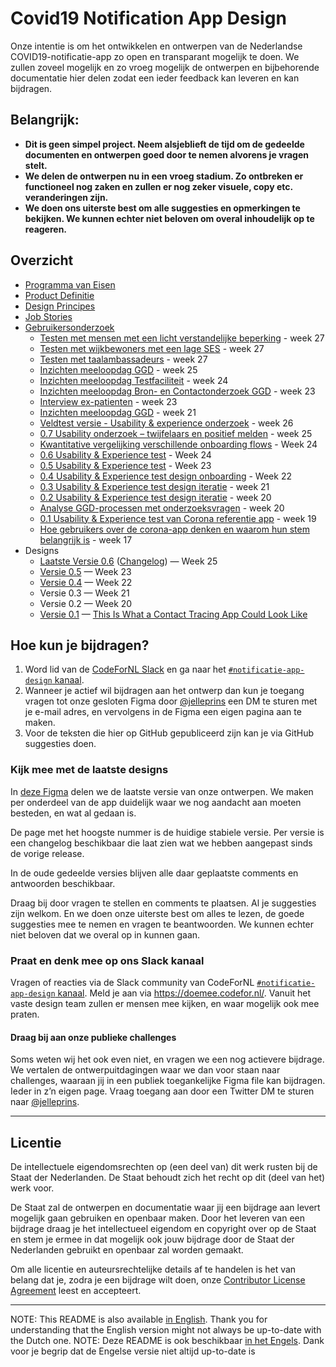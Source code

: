 # Covid19 Notification App Design

Onze intentie is om het ontwikkelen en ontwerpen van de Nederlandse COVID19-notificatie-app zo open en transparant mogelijk te doen. We zullen zoveel mogelijk en zo vroeg mogelijk de ontwerpen en bijbehorende documentatie hier delen zodat een ieder feedback kan leveren en kan bijdragen.

## Belangrijk:
* **Dit is geen simpel project. Neem alsjeblieft de tijd om de gedeelde documenten en ontwerpen goed door te nemen alvorens je vragen stelt.**
* **We delen de ontwerpen nu in een vroeg stadium. Zo ontbreken er functioneel nog zaken en zullen er nog zeker visuele, copy etc. veranderingen zijn.**
* **We doen ons uiterste best om alle suggesties en opmerkingen te bekijken. We kunnen echter niet beloven om overal inhoudelijk op te reageren.**

## Overzicht
* [Programma van Eisen](https://www.rijksoverheid.nl/onderwerpen/coronavirus-app/documenten/publicaties/2020/05/19/programma-van-eisen)
* [Product Definitie](https://github.com/minvws/nl-covid19-notification-app-design/blob/master/product-definitie.md)
* [Design Principes](https://github.com/minvws/nl-covid19-notification-app-design/blob/master/design-principes.md)
* [Job Stories](https://github.com/minvws/nl-covid19-notification-app-design/blob/master/job-stories.md)
* [Gebruikersonderzoek](https://github.com/minvws/nl-covid19-notification-app-design/blob/master/gebruikersonderzoek.md)
  * [Testen met mensen met een licht verstandelijke beperking](https://corona.sticktailapp.com/study-share/tNTEz0LhQAxe/testen-met-mensen-met-een-licht-verstandelijke-beperking-683/) - week 27
  * [Testen met wijkbewoners met een lage SES](http://corona.sticktailapp.com/study-share/EvM0wDONKqem/app-testen-met-wijkbewoners-met-een-laag-sociaal-economische-status-679/) - week 27
  * [Testen met taalambassadeurs](https://corona.sticktailapp.com/study-share/wChGqrj8vYf4/in-gesprek-met-taalambassadeurs-559/) - week 27
  * [Inzichten meeloopdag GGD](http://corona.sticktailapp.com/study-share/r5XRgcAehLpB/meeloopdag-ggd-330/) - week 25
  * [Inzichten meeloopdag Testfaciliteit](http://corona.sticktailapp.com/study-share/F29AF8mGiOUF/meelopen-in-testfaciliteit-644/) - week 24
  * [Inzichten meeloopdag Bron- en Contactonderzoek GGD](http://corona.sticktailapp.com/study-share/tHbLG3OXvq3H/meeloopdag-ggd-bron-en-contactonderzoek-804/) - week 23
  * [Interview ex-patienten](http://corona.sticktailapp.com/study-share/v6vryvdVID83/interviews-ex-patienten-513/) - week 23
  * [Inzichten meeloopdag GGD](http://corona.sticktailapp.com/study-share/AeHf5ulXRQL4/meeloopdag-ggd-fryslan-324/) - week 21
  * [Veldtest versie - Usability & experience onderzoek](http://corona.sticktailapp.com/study-share/2P67KThIQZeB/veldtest-versie-usability-experience-onderzoek-210/) - week 26
  * [0.7 Usability onderzoek – twijfelaars en positief melden](http://corona.sticktailapp.com/study-share/r8Rc4KJ6Lsw9/07-usability-onderzoek-twijfelaars-en-positief-melden-506/) - week 25
  * [Kwantitative vergelijking verschillende onboarding flows](http://corona.sticktailapp.com/study-share/HWEDadBMRIIP/kwantitatieve-vergelijking-van-variaties-op-onboarding-245/) - Week 24
  * [0.6 Usability & Experience test](http://corona.sticktailapp.com/study-share/7xoRpYAcfqrs/06-usability-experience-onderzoek-338/) - Week 24
  * [0.5 Usability & Experience test](http://corona.sticktailapp.com/study-share/EOLxHj4vcDDv/054-usability-experience-onderzoek-178/) - Week 23
  * [0.4 Usability & Experience test design onboarding](http://corona.sticktailapp.com/study-share/IuQFjGjzAvVC/04-unmoderated-onboarding-onderzoek-413/) - Week 22
  * [0.3 Usability & Experience test design iteratie](http://corona.sticktailapp.com/study-share/JphqssUlt6dM/usability-onderzoek-iteratie-2-469/) - week 21
  * [0.2 Usability & Experience test design iteratie](http://corona.sticktailapp.com/study-share/7HS72WW8JQhO/design-iteratie-test-door-ux-team-921/) - week 20
  * [Analyse GGD-processen met onderzoeksvragen](https://miro.com/app/board/o9J_ks176Fk=/) - week 20
  * [0.1 Usability & Experience test van Corona referentie app](https://corona.sticktailapp.com/study-share/VJBHjC35hae9/usability-experience-test-van-corona-referentie-app-972/) - week 19
  * [Hoe gebruikers over de corona-app denken en waarom hun stem belangrijk is](http://corona.sticktailapp.com/study-share/vvvH2cNcFQTC/verkennend-onderzoek-corona-apps-735/) - week 17
* Designs
  * [Laatste Versie 0.6](https://www.figma.com/file/EJ4aJwKnemkxysCZ6aAzFv/Covid-19-notificatie-app-(Read-only)) ([Changelog](https://github.com/minvws/nl-covid19-notification-app-design/blob/master/CHANGELOG.md)) — Week 25
  * [Versie 0.5](https://www.figma.com/file/EJ4aJwKnemkxysCZ6aAzFv/Covid-19-notificatie-app-(Read-only)) — Week 23
  * [Versie 0.4](https://www.figma.com/file/EJ4aJwKnemkxysCZ6aAzFv/Covid-19-notificatie-app-(Read-only)) — Week 22
  * Versie 0.3 — Week 21
  * Versie 0.2 — Week 20
  * [Versie 0.1](https://www.figma.com/file/wmShfQYISsfW9rle8plc5n/Contact-tracing---Public?node-id=1%3A18851) — [This Is What a Contact Tracing App Could Look Like](https://onezero.medium.com/openui-a6b9c3d741de)


## Hoe kun je bijdragen?

1. Word lid van de [CodeForNL Slack](https://doemee.codefor.nl/) en ga naar het [`#notificatie-app-design` kanaal](https://codefornl.slack.com/messages/notificatie-app-design). 
2. Wanneer je actief wil bijdragen aan het ontwerp dan kun je toegang vragen tot onze gesloten Figma door [@jelleprins](https://www.twitter.com/jelleprins) een DM te sturen met je e-mail adres, en vervolgens in de Figma een eigen pagina aan te maken.
3. Voor de teksten die hier op GitHub gepubliceerd zijn kan je via GitHub suggesties doen.

### Kijk mee met de laatste designs
In [deze Figma](https://www.figma.com/file/EJ4aJwKnemkxysCZ6aAzFv/Covid-19-notificatie-app-(Read-only)) delen we de laatste versie van onze ontwerpen. We maken per onderdeel van de app duidelijk waar we nog aandacht aan moeten besteden, en wat al gedaan is.

De page met het hoogste nummer is de huidige stabiele versie. Per versie is een changelog beschikbaar die laat zien wat we hebben aangepast sinds de vorige release.

In de oude gedeelde versies blijven alle daar geplaatste comments en antwoorden beschikbaar.

Draag bij door vragen te stellen en comments te plaatsen. Al je suggesties zijn welkom. En we doen onze uiterste best om alles te lezen, de goede suggesties mee te nemen en vragen te beantwoorden. We kunnen echter niet beloven dat we overal op in kunnen gaan.

### Praat en denk mee op ons Slack kanaal
Vragen of reacties via de Slack community van CodeForNL [`#notificatie-app-design` kanaal](https://codefornl.slack.com/messages/notificatie-app-design). Meld je aan via https://doemee.codefor.nl/. Vanuit het vaste design team zullen er mensen mee kijken, en waar mogelijk ook mee praten.

#### Draag bij aan onze publieke challenges
Soms weten wij het ook even niet, en vragen we een nog actievere bijdrage. We vertalen de ontwerpuitdagingen waar we dan voor staan naar challenges, waaraan jij in een publiek toegankelijke Figma file kan bijdragen. Ieder in z’n eigen page. Vraag toegang aan door een Twitter DM te sturen naar [@jelleprins](https://www.twitter.com/jelleprins).

---

## Licentie

De intellectuele eigendomsrechten op (een deel van) dit werk rusten bij de Staat der Nederlanden. De Staat behoudt zich het recht op dit (deel van het) werk voor.

De Staat zal de ontwerpen en documentatie waar jij een bijdrage aan levert mogelijk gaan gebruiken en openbaar maken. Door het leveren van een bijdrage draag je het intellectueel eigendom en copyright over op de Staat en stem je ermee in dat mogelijk ook jouw bijdrage door de Staat der Nederlanden gebruikt en openbaar zal worden gemaakt.

Om alle licentie en auteursrechtelijke details af te handelen is het van belang dat je, zodra je een bijdrage wilt doen, onze [Contributor License Agreement](https://cla-assistant.io/minvws/nl-covid19-notification-app-design) leest en accepteert.

---

NOTE: This README is also available [in English](translations/en-US/README.md). Thank you for understanding that the English version might not always be up-to-date with the Dutch one.
NOTE: Deze README is ook beschikbaar [in het Engels](translations/en-US/README.md). Dank voor je begrip dat de Engelse versie niet altijd up-to-date is
